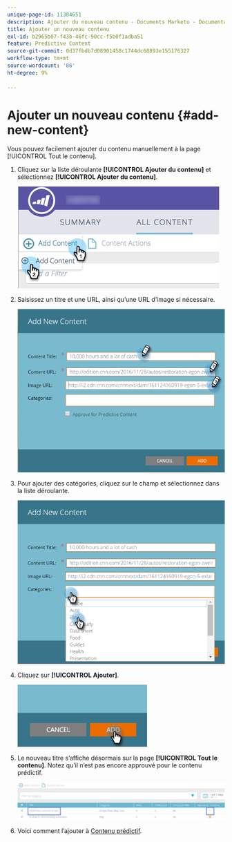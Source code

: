 ```yaml
---
unique-page-id: 11384651
description: Ajouter du nouveau contenu - Documents Marketo - Documentation du produit
title: Ajouter un nouveau contenu
exl-id: b2965b07-f43b-46fc-90cc-f5b0f1adba51
feature: Predictive Content
source-git-commit: 0d37fbdb7d08901458c1744dc68893e155176327
workflow-type: tm+mt
source-wordcount: '86'
ht-degree: 9%

---
```


# Ajouter un nouveau contenu {#add-new-content}

Vous pouvez facilement ajouter du contenu manuellement à la page [!UICONTROL Tout le contenu].

1. Cliquez sur la liste déroulante **[!UICONTROL Ajouter du contenu]** et sélectionnez **[!UICONTROL Ajouter du contenu]**.

   ![](assets/image2017-10-3-8-3a54-3a9.png)

1. Saisissez un titre et une URL, ainsi qu’une URL d’image si nécessaire.

   ![](assets/add-new-content-updated-pencils.png)

1. Pour ajouter des catégories, cliquez sur le champ et sélectionnez dans la liste déroulante.

   ![](assets/add-new-content-categories-updated-hands.png)

1. Cliquez sur **[!UICONTROL Ajouter]**.

   ![](assets/all-content-add-hand.png)

1. Le nouveau titre s’affiche désormais sur la page **[!UICONTROL Tout le contenu]**. Notez qu’il n’est pas encore approuvé pour le contenu prédictif.

   ![](assets/image2017-10-3-8-3a55-3a21.png)

1. Voici comment l’ajouter à [Contenu prédictif](/help/marketo/product-docs/predictive-content/working-with-all-content/approve-a-title-for-predictive-content.md).
